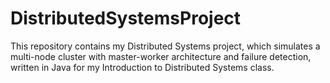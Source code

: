 # DistributedSystemsProject
This repository contains my Distributed Systems project, which simulates a multi-node cluster with master-worker architecture and failure detection, written in Java for my Introduction to Distributed Systems class.
